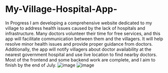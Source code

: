 # My-Village-Hospital-App-
In Progress
I am developing a comprehensive website dedicated to my village to address health issues caused by the lack of hospitals and infrastructure. Many doctors volunteer their time for free services, and this app will facilitate communication between them and the villagers. It will help resolve minor health issues and provide proper guidance from doctors. Additionally, the app will notify villagers about doctor availability at the nearest government hospital and use live location to find nearby doctors. Most of the frontend and some backend work are complete, and I aim to finish by the end of July.
![image](https://github.com/an-ash-iith/My-Village-Hospital-App-/assets/106005097/c0f37615-ad17-4728-8a2b-6b6e4039b604)
![image](https://github.com/an-ash-iith/My-Village-Hospital-App-/assets/106005097/7a53c78b-ab03-4a64-a94e-d72548e723ca)
